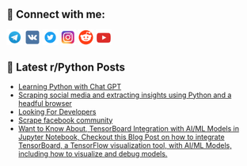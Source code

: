 ## 🔎 Connect with me:
[<img src="https://github.com/bullbesh/bullbesh/blob/main/images/Telegram.png" width="32" height="32" />](https://t.me/bullbesh)
[<img src="https://github.com/bullbesh/bullbesh/blob/main/images/VK.png" width="32" height="32" />](https://vk.com/bullbesh)
[<img src="https://github.com/bullbesh/bullbesh/blob/main/images/Twitter.png" width="32" height="32" />](https://twitter.com/bullbesh1)
[<img src="https://github.com/bullbesh/bullbesh/blob/main/images/Instagram.png" width="32" height="32" />](https://www.instagram.com/bullbesh)
[<img src="https://github.com/bullbesh/bullbesh/blob/main/images/Reddit.png" width="32" height="32" />](https://www.reddit.com/user/bullbesh)
[<img src="https://github.com/bullbesh/bullbesh/blob/main/images/YouTube.png" width="32" height="32" />](https://www.youtube.com/channel/UCtfjRs6uzgq5mfm8S06WTcg)

## 📕 Latest r/Python Posts
<!-- BLOG-POST-LIST:START -->
- [Learning Python with Chat GPT](https://www.reddit.com/r/Python/comments/15lfap8/learning_python_with_chat_gpt/)
- [Scraping social media and extracting insights using Python and a headful browser](https://www.reddit.com/r/Python/comments/15le96q/scraping_social_media_and_extracting_insights/)
- [Looking For Developers](https://www.reddit.com/r/Python/comments/15lb5ts/looking_for_developers/)
- [Scrape facebook community](https://www.reddit.com/r/Python/comments/15l9ggs/scrape_facebook_community/)
- [Want to Know About, TensorBoard Integration with AI/ML Models in Jupyter Notebook, Checkout this Blog Post on how to integrate TensorBoard, a TensorFlow visualization tool, with AI/ML Models, including how to visualize and debug models.](https://www.reddit.com/r/Python/comments/15l5q8b/want_to_know_about_tensorboard_integration_with/)
<!-- BLOG-POST-LIST:END -->
